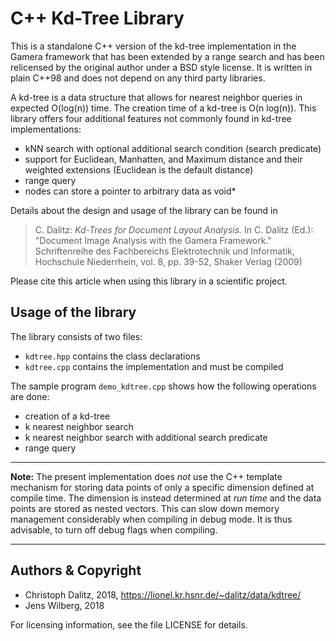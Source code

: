 C++ Kd-Tree Library
===================

This is a standalone C++ version of the kd-tree implementation in the
Gamera framework that has been extended by a range search and has
been relicensed by the original author under a BSD style license.
It is written in plain C++98 and does not depend on any third party
libraries.

A kd-tree is a data structure that allows for nearest neighbor queries
in expected O(log(n)) time. The creation time of a kd-tree is O(n log(n)).
This library offers four additional features not commonly found in kd-tree
implementations:

 - kNN search with optional additional search condition (search predicate)
 - support for Euclidean, Manhatten, and Maximum distance and
   their weighted extensions (Euclidean is the default distance)
 - range query
 - nodes can store a pointer to arbitrary data as void*

Details about the design and usage of the library can be found in

> C. Dalitz: *Kd-Trees for Document Layout Analysis.*
> In C. Dalitz (Ed.): "Document Image Analysis with the Gamera Framework."
> Schriftenreihe des Fachbereichs Elektrotechnik und Informatik,
> Hochschule Niederrhein, vol. 8, pp. 39-52, Shaker Verlag (2009)

Please cite this article when using this library in a scientific project.


Usage of the library
--------------------

The library consists of two files:

 - `kdtree.hpp` contains the class declarations
 - `kdtree.cpp` contains the implementation and must be compiled

The sample program `demo_kdtree.cpp` shows how the following operations
are done:

 - creation of a kd-tree
 - k nearest neighbor search
 - k nearest neighbor search with additional search predicate
 - range query

***
**Note:**
The present implementation does *not* use the C++ template mechanism
for storing data points of only a specific dimension defined at compile time.
The dimension is instead determined at *run time* and the data points are
stored as nested vectors. This can slow down memory management considerably
when compiling in debug mode. It is thus advisable, to turn off debug flags
when compiling.

***

Authors & Copyright
-------------------

 - Christoph Dalitz, 2018, <https://lionel.kr.hsnr.de/~dalitz/data/kdtree/>
 - Jens Wilberg, 2018

For licensing information, see the file LICENSE for details.

